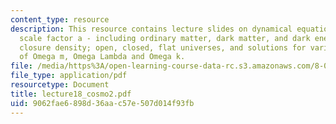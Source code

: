 ```yaml
---
content_type: resource
description: This resource contains lecture slides on dynamical equations for the
  scale factor a - including ordinary matter, dark matter, and dark energy, critical
  closure density; open, closed, flat universes, and solutions for various combinations
  of Omega m, Omega Lambda and Omega k.
file: /media/https%3A/open-learning-course-data-rc.s3.amazonaws.com/8-033-relativity-fall-2006/9062fae6898d36aac57e507d014f93fb_lecture18_cosmo2.pdf
file_type: application/pdf
resourcetype: Document
title: lecture18_cosmo2.pdf
uid: 9062fae6-898d-36aa-c57e-507d014f93fb
---
```

